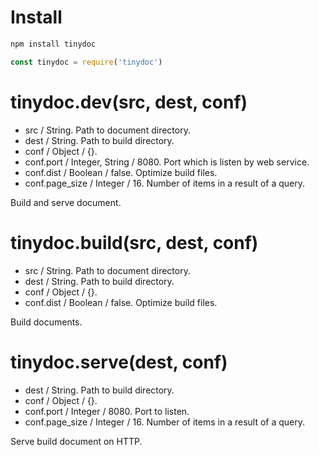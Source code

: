 # Install

```bash
npm install tinydoc
```

```js
const tinydoc = require('tinydoc')
```

# tinydoc.dev(src, dest, conf)

* src / String. Path to document directory.
* dest / String. Path to build directory.
* conf / Object / {}.
* conf.port / Integer, String / 8080. Port which is listen by web service.
* conf.dist / Boolean / false. Optimize build files.
* conf.page_size / Integer / 16. Number of items in a result of a query.

Build and serve document.

# tinydoc.build(src, dest, conf)

* src / String. Path to document directory.
* dest / String. Path to build directory.
* conf / Object / {}.
* conf.dist / Boolean / false. Optimize build files.

Build documents.

# tinydoc.serve(dest, conf)

* dest / String. Path to build directory.
* conf / Object / {}.
* conf.port / Integer / 8080. Port to listen.
* conf.page_size / Integer / 16. Number of items in a result of a query.

Serve build document on HTTP.
